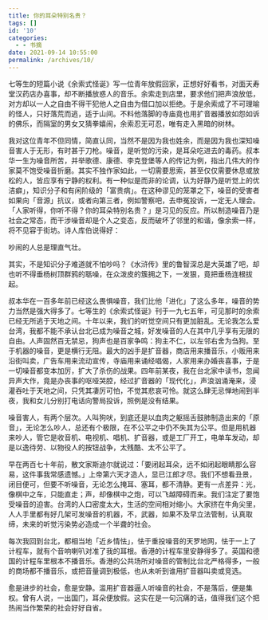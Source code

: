 ```yaml
---
title: 你的耳朵特别名贵？
tags: []
id: '10'
categories:
  - - 书摘
date: 2021-09-14 10:55:00
permalink: /archives/10/
---
```


七等生的短篇小说《余索式怪诞》写一位青年放假回家，正想好好看书，对面天寿堂汉药店办喜事，却不断播放惑人的音乐。<!--more-->余索走到店里，要求他们把声浪放低，对方却以一人之自由不得干犯他人之自由为借口加以拒绝。于是余索成了不可理喻的怪人，只好落荒而逃，适于山间。不料他落脚的寺庙竟也用扩音器播放如怨如诉的佛乐，而隔室的男女又猜拳嬉闹，余索忍无可忍，唯有走入黑暗的树林。

我对这位青年不但同情，简直认同，当然不是因为我也姓余，而是因为我也深知噪音害人于无形，有时甚于刀枪。噪音，是听觉的污染，是耳朵吃进去的毒药。叔本华一生为噪音所苦，并举歌德、康德、李克登堡等人的传记为例，指出几伟大的作家莫不饱受噪音折磨。其实不独作家如此，一切需要思索，甚至仅仅需要休息或放松的人，皆应享有宁静的权利。有一种似是而非的论调，认为好静乃是听觉上的优洁癖」，知识分子和有闲阶级的「富贵病」。在这种谬见的笼罩之下，噪音的受害者如果向「音源」抗议，或者向第三者，例如警察吧，去申冤投诉，一定无人理会。「人家听得，你听不得？你的耳朵特别名贵？」是习见的反应。所以制造噪音乃是社会之常态，而干涉噪音却是个人之变态，反而破坏了邻里的和谐，像余索一样，将不见容于街坊。诗人库伯说得好：

吵闹的人总是理直气壮。

其实，不是知识分子难道就不怕吵吗？《水浒传》里的鲁智深总是大英雄了吧，却也听不得垂杨树顶群鸦的聒噪，在众泼皮的簇拥之下，一发狠，竟把垂杨连根拔起。

叔本华在一百多年前已经这么畏惧噪音，我们比他「进化」了这么多年，噪音的势力当然是强大得多了。七等生的《余索式怪诞》刊于一九七五年，可见那时的余索已经无所逃于天地之间。十年以来，我们的听觉空间只有更加脏乱。无论我怎么爱台湾，我都不能不承认台北已成为噪音之城，好发噪音的人在其中几乎享有无限的自由。人声固然百无禁忌，狗声也是百家争鸣：狗主不仁，以左邻右舍为刍狗。至于机器的噪音，更是横行无阻。最大的凶手是扩音器，商店用来播音乐，小贩用来沿街叫卖，广告车用来流动宣传，寺庙用来诵经唱偈，人家用来办婚丧喜事，于是一切噪音都变本加厉，扩大了杀伤的战果。四年前某夜，我在台北家中读书，忽闻异声大作，竟是办丧事的呕哑哭腔，经过扩音器的「现代化」，声浪汹涌淹来，浸灌吞吐于天地之间，只凭其凄厉可怕，不觉其悲哀可怜。就这么肆无忌惮地闹到半夜，我和女儿分别打电话向警局投诉，照例是没有结果。

噪音害人，有两个层次。人叫狗吠，到底还是以血肉之躯摇舌鼓肺制造出来的「原音」，无论怎么吵人，总还有个极限，在不公平之中仍不失其为公平。但是用机器来吵人，管它是收音机、电视机、唱机、扩音器，或是工厂开工，电单车发动，却是以逸待劳、以物役人的按钮战争，太残酷、太不公平了。

早在两百七十年前，散文家斯迪尔就说过：「要闭起耳朵，远不如闭起眼睛那么容易，这件事我常感遗憾。」上帝第六天才造人，显已江郎才尽。我们不想看丑景，闭目便可，但要不听噪音，无论怎么掩耳、塞耳，都不清静。更有一点差异：光，像棋中之车，只能直走；声，却像棋中之炮，可以飞越障碍而来。我们注定了要饱受噪音的迫害。台湾的人口密度太大，生活的空间相对缩小。大家挤在牛角尖里，人人手里都有好几架可发噪音的机器，不，武器，如果不及早立法管制，认真取缔，未来的听觉污染势必造成一个半聋的社会。

每次我回到台北，都相当地「近乡情怯」，怯于重投噪音的天罗地网，怯于一上了计程车，就有个音响喇叭对准了我的耳根。香港的计程车里安静得多了。英国和德国的计程车里根本不播音乐。香港的公共场所对噪音的管制比台北严格得多，一般的商场都不播音乐，或把音量调到极低，也从未听到谁用扩音器叫卖或竞选。

愈是进步的社会，愈是安静。滥用扩音器逼人听噪音的社会，不是落后，便是集权。曾有人说，一出国门，耳朵便放假。这实在是一句沉痛的话，值得我们这个把热闹当作繁荣的社会好好自省。